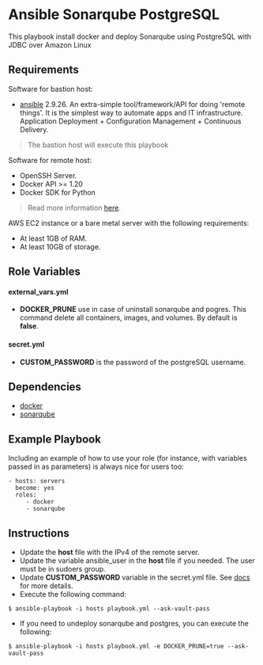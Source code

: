 Ansible Sonarqube PostgreSQL
=========
This playbook install docker and deploy Sonarqube using PostgreSQL with JDBC over Amazon Linux

Requirements
------------

Software for bastion host:
* [ansible](https://www.ansible.com/) 2.9.26. An extra-simple tool/framework/API for doing 'remote things'.  It is the simplest way to automate apps and IT infrastructure.  Application Deployment + Configuration Management + Continuous Delivery.
> The bastion host will execute this playbook

Software for remote host:
* OpenSSH Server.
* Docker API >= 1.20
* Docker SDK for Python
> Read more information [here](https://docs.ansible.com/ansible/2.9/modules/docker_container_module.html).

AWS EC2 instance or a bare metal server with the following requirements:
* At least 1GB of RAM.
* At least 10GB of storage.

Role Variables
--------------

#### external_vars.yml
* **DOCKER_PRUNE** use in case of uninstall sonarqube and pogres. This command delete all containers, images, and volumes. By default is **false**.

#### secret.yml
* **CUSTOM_PASSWORD** is the password of the postgreSQL username.

Dependencies
------------

* [docker](roles/docker/README.md)
* [sonarqube](roles/sonarqube/README.md)

Example Playbook
----------------

Including an example of how to use your role (for instance, with variables passed in as parameters) is always nice for users too:

    - hosts: servers
      become: yes
      roles:
         - docker
         - sonarqube

Instructions
------------

* Update the **host** file with the IPv4 of the remote server.
* Update the variable ansible_user in the **host** file if you needed. The user must be in sudoers group.
* Update **CUSTOM_PASSWORD** variable in the secret.yml file. See [docs](docs/README.md) for more details.
* Execute the following command:
```
$ ansible-playbook -i hosts playbook.yml --ask-vault-pass
```

* If you need to undeploy sonarqube and postgres, you can execute the following:
```
$ ansible-playbook -i hosts playbook.yml -e DOCKER_PRUNE=true --ask-vault-pass
```
